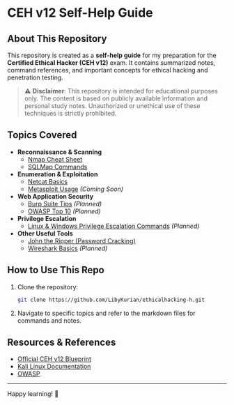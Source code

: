 # CEH v12 Self-Help Guide

## About This Repository
This repository is created as a **self-help guide** for my preparation for the **Certified Ethical Hacker (CEH v12)** exam. It contains summarized notes, command references, and important concepts for ethical hacking and penetration testing.

> ⚠ **Disclaimer**: This repository is intended for educational purposes only. The content is based on publicly available information and personal study notes. Unauthorized or unethical use of these techniques is strictly prohibited.

## Topics Covered
- **Reconnaissance & Scanning**
  - [Nmap Cheat Sheet](nmap_cheatsheet.md)
  - [SQLMap Commands](sqlmap_cheatsheet.md)
- **Enumeration & Exploitation**
  - [Netcat Basics](notes.md#netcat-reverse-shell)
  - [Metasploit Usage](metasploit_usage.md) *(Coming Soon)*
- **Web Application Security**
  - [Burp Suite Tips](burp_suite.md) *(Planned)*
  - [OWASP Top 10](https://owasp.org/) *(Planned)*
- **Privilege Escalation**
  - [Linux & Windows Privilege Escalation Commands](privilege_escalation.md) *(Planned)*
- **Other Useful Tools**
  - [John the Ripper (Password Cracking)](notes.md#hashingdecoding)
  - [Wireshark Basics](wireshark_basics.md) *(Planned)*

## How to Use This Repo
1. Clone the repository:
   ```bash
   git clone https://github.com/LibyKurian/ethicalhacking-h.git
   ```
2. Navigate to specific topics and refer to the markdown files for commands and notes.

## Resources & References
- [Official CEH v12 Blueprint](https://www.eccouncil.org/)
- [Kali Linux Documentation](https://www.kali.org/)
- [OWASP](https://owasp.org/)

---
Happy learning! 🚀
